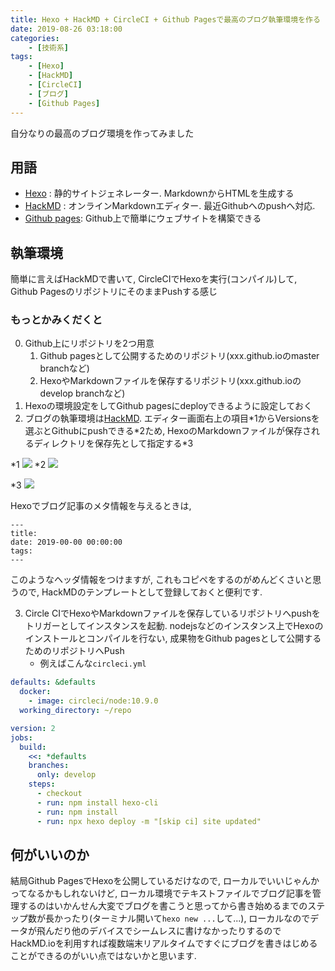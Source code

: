 ```yaml
---
title: Hexo + HackMD + CircleCI + Github Pagesで最高のブログ執筆環境を作る
date: 2019-08-26 03:18:00
categories:
    - [技術系]
tags:
    - [Hexo]
    - [HackMD]
    - [CircleCI]
    - [ブログ]
    - [Github Pages]
---
```


自分なりの最高のブログ環境を作ってみました

## 用語
* [Hexo](https://hexo.io/)
: 静的サイトジェネレーター. MarkdownからHTMLを生成する
* [HackMD](https://hackmd.io/)
: オンラインMarkdownエディター. 最近Githubへのpushへ対応.
* [Github pages](https://pages.github.com/): Github上で簡単にウェブサイトを構築できる

## 執筆環境
簡単に言えばHackMDで書いて, CircleCIでHexoを実行(コンパイル)して, Github PagesのリポジトリにそのままPushする感じ

### もっとかみくだくと
0. Github上にリポジトリを2つ用意
    1. Github pagesとして公開するためのリポジトリ(xxx.github.ioのmaster branchなど)
    2. HexoやMarkdownファイルを保存するリポジトリ(xxx.github.ioのdevelop branchなど)
1. Hexoの環境設定をしてGithub pagesにdeployできるように設定しておく
2. ブログの執筆環境は[HackMD](https://hackmd.io/). エディター画面右上の項目\*1からVersionsを選ぶとGithubにpushできる*2ため, HexoのMarkdownファイルが保存されるディレクトリを保存先として指定する\*3

\*1
 ![](https://i.imgur.com/E9LnSYB.png)
\*2
![](https://i.imgur.com/lpmJyfj.png)

\*3
![](https://i.imgur.com/O0t4gdS.png)

Hexoでブログ記事のメタ情報を与えるときは, 

```
---
title: 
date: 2019-00-00 00:00:00
tags:
---
```

このようなヘッダ情報をつけますが, これもコピペをするのがめんどくさいと思うので, HackMDのテンプレートとして登録しておくと便利です.

3. Circle CIでHexoやMarkdownファイルを保存しているリポジトリへpushをトリガーとしてインスタンスを起動. nodejsなどのインスタンス上でHexoのインストールとコンパイルを行ない, 成果物をGithub pagesとして公開するためのリポジトリへPush
    * 例えばこんな`circleci.yml`

```circleci.yml
defaults: &defaults
  docker:
    - image: circleci/node:10.9.0
  working_directory: ~/repo

version: 2
jobs:
  build:
    <<: *defaults
    branches:
      only: develop
    steps:
      - checkout
      - run: npm install hexo-cli
      - run: npm install
      - run: npx hexo deploy -m "[skip ci] site updated"

```

## 何がいいのか
結局Github PagesでHexoを公開しているだけなので, ローカルでいいじゃんかってなるかもしれないけど, ローカル環境でテキストファイルでブログ記事を管理するのはいかんせん大変でブログを書こうと思ってから書き始めるまでのステップ数が長かったり(ターミナル開いて`hexo new ...`して...), ローカルなのでデータが飛んだり他のデバイスでシームレスに書けなかったりするのでHackMD.ioを利用すれば複数端末リアルタイムですぐにブログを書きはじめることができるのがいい点ではないかと思います.
